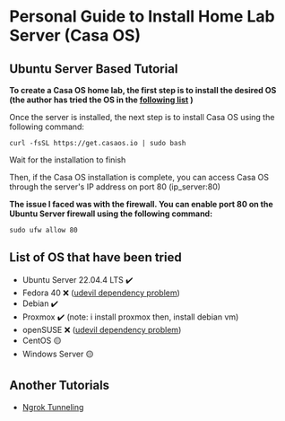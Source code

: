 # Personal Guide to Install Home Lab Server (Casa OS)

## Ubuntu Server Based Tutorial

**To create a Casa OS home lab, the first step is to install the desired OS (the author has tried the OS in the [following list](#list-of-os-that-have-been-tried) )**

Once the server is installed, the next step is to install Casa OS using the following command:

```
curl -fsSL https://get.casaos.io | sudo bash
```

Wait for the installation to finish

Then, if the Casa OS installation is complete, you can access Casa OS through the server's IP address on port 80 (ip_server:80)

**The issue I faced was with the firewall. You can enable port 80 on the Ubuntu Server firewall using the following command:**

```
sudo ufw allow 80
```

## List of OS that have been tried

- Ubuntu Server 22.04.4 LTS ✔️
- Fedora 40 ❌ ([udevil dependency problem](https://github.com/IceWhaleTech/CasaOS/issues/1149))
- Debian ✔️
- Proxmox ✔️ (note: i install proxmox then, install debian vm)
- openSUSE ❌ ([udevil dependency problem](https://github.com/IceWhaleTech/CasaOS/issues/1149))
- CentOS 🟡
- Windows Server 🟡

## Another Tutorials
- [Ngrok Tunneling](/tunneling-ngrok.md)
